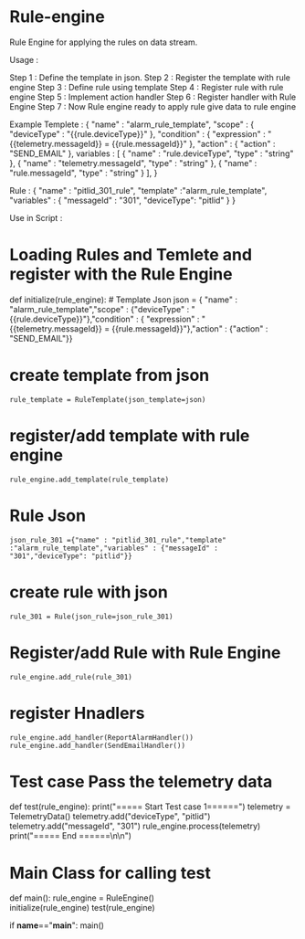 # Rule-engine
Rule Engine for applying the rules on data stream.

Usage :

Step 1 : Define the template in json.
Step 2 : Register the template with rule engine
Step 3 : Define rule using template
Step 4 : Register rule with rule engine
Step 5 : Implement action handler
Step 6 : Register handler with Rule Engine
Step 7 : Now Rule engine ready to apply rule give data to rule engine 

Example
Templete :
    { 
        "name" : "alarm_rule_template",
        "scope" : {
                "deviceType" : "{{rule.deviceType}}"
        },
        "condition" : { 
             "expression" :  "{{telemetry.messageId}} = {{rule.messageId}}"
        },
        "action" : {
            "action" :  "SEND_EMAIL"
        },
        variables : [
            {
                "name" : "rule.deviceType",
                "type" : "string"
            },
            {
                "name" : "telemetry.messageId",
                "type" : "string"
            },
            {
                "name" : "rule.messageId",
                "type" : "string"
            }
        ],
    }

Rule :
    {
        "name" : "pitlid_301_rule",
        "template" :"alarm_rule_template",
        "variables" : {
            "messageId" : "301",
            "deviceType": "pitlid"
        }
}


Use in Script :

# Loading Rules and Temlete and register with the Rule Engine
def initialize(rule_engine):
    # Template Json
    json = { "name" : "alarm_rule_template","scope" : {"deviceType" : "{{rule.deviceType}}"},"condition" : { "expression" :  "{{telemetry.messageId}} = {{rule.messageId}}"},"action" : {"action" :  "SEND_EMAIL"}}
    
# create template from json
    rule_template = RuleTemplate(json_template=json)
    
# register/add template with rule engine
    rule_engine.add_template(rule_template)
    
# Rule Json
    json_rule_301 ={"name" : "pitlid_301_rule","template" :"alarm_rule_template","variables" : {"messageId" : "301","deviceType": "pitlid"}}
    
# create rule with json
    rule_301 = Rule(json_rule=json_rule_301)
    
# Register/add Rule with Rule Engine
    rule_engine.add_rule(rule_301)

# register Hnadlers
    rule_engine.add_handler(ReportAlarmHandler())
    rule_engine.add_handler(SendEmailHandler())    

# Test case Pass the telemetry data
def test(rule_engine):
    print("===== Start Test case 1======")
    telemetry = TelemetryData()
    telemetry.add("deviceType", "pitlid")
    telemetry.add("messageId", "301")
    rule_engine.process(telemetry)
    print("===== End ======\n\n")

# Main Class for calling test
def main():
     rule_engine = RuleEngine()    
     initialize(rule_engine)
     test(rule_engine)

if __name__=="__main__":
    main()
